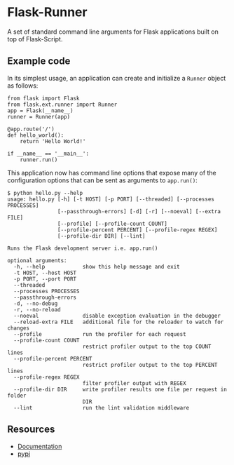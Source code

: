 Flask-Runner
============

A set of standard command line arguments for Flask applications built on top of Flask-Script.

Example code
------------

In its simplest usage, an application can create and initialize a `Runner` object as follows:

    from flask import Flask
    from flask.ext.runner import Runner
    app = Flask(__name__)
    runner = Runner(app)
    
    @app.route('/')
    def hello_world():
        return 'Hello World!'
    
    if __name__ == '__main__':
        runner.run()

This application now has command line options that expose many of the configuration options that can be sent as arguments to `app.run()`:

    $ python hello.py --help
    usage: hello.py [-h] [-t HOST] [-p PORT] [--threaded] [--processes PROCESSES]
                    [--passthrough-errors] [-d] [-r] [--noeval] [--extra FILE]
                    [--profile] [--profile-count COUNT]
                    [--profile-percent PERCENT] [--profile-regex REGEX]
                    [--profile-dir DIR] [--lint]
    
    Runs the Flask development server i.e. app.run()
    
    optional arguments:
      -h, --help            show this help message and exit
      -t HOST, --host HOST
      -p PORT, --port PORT
      --threaded
      --processes PROCESSES
      --passthrough-errors
      -d, --no-debug
      -r, --no-reload
      --noeval              disable exception evaluation in the debugger
      --reload-extra FILE   additional file for the reloader to watch for changes
      --profile             run the profiler for each request
      --profile-count COUNT
                            restrict profiler output to the top COUNT lines
      --profile-percent PERCENT
                            restrict profiler output to the top PERCENT lines
      --profile-regex REGEX
                            filter profiler output with REGEX
      --profile-dir DIR     write profiler results one file per request in folder
                            DIR
      --lint                run the lint validation middleware
    
Resources
---------

- [Documentation](http://pythonhosted.org/Flask-Runner)
- [pypi](https://pypi.python.org/pypi/Flask-Runner) 

